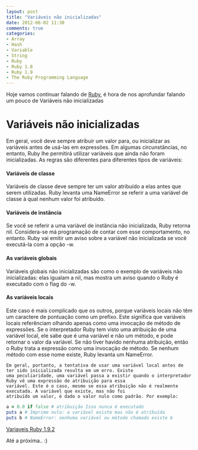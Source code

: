 ```yaml
---
layout: post
title: "Variáveis ​​não inicializadas"
date: 2012-06-02 11:30
comments: true
categories: 
- Array
- Hash
- Variable
- String
- Ruby
- Ruby 1.8
- Ruby 1.9
- The Ruby Programming Language
---
```


<p>Hoje vamos continuar falando de <a href="http://www.ruby-doc.org/core-1.9.2/">Ruby</a>, é hora de nos aprofundar falando um pouco de Variáveis ​​não inicializadas</p>

<h1>Variáveis ​​não inicializadas</h1>
<!-- more -->
Em geral, você deve sempre atribuir um valor para, ou inicializar as variáveis ​​antes de usá-las em expressões. Em algumas circunstâncias,
no entanto, Ruby lhe permitirá utilizar variáveis ​​que ainda não foram inicializadas. As regras são diferentes para diferentes tipos de variáveis:

<h4>Variáveis ​​de classe</h4>
	Variáveis ​​de classe deve sempre ter um valor atribuído a elas antes que serem utilizadas. Ruby levanta uma NameError se 
	referir a uma variável de classe à qual nenhum valor foi atribuído.

<h4>Variáveis ​​de instância</h4>
	Se você se referir a uma variável de instância não inicializada, Ruby retorna nil. Considera-se má programação de 
	contar com esse comportamento, no entanto. Ruby vai emitir um aviso sobre a variável não inicializada se você executá-la 
	com a opção -w.

<h4>As variáveis ​​globais</h4>
	Variáveis ​​globais não inicializadas são como o exemplo de variáveis não inicializadas: elas igualam a nil, mas mostra 
	um aviso quando	o Ruby é executado com o flag do -w.

<h4>As variáveis ​​locais</h4>
	Este caso é mais complicado que os outros, porque variáveis locais ​​não têm um caractere de pontuação como um prefixo. 
	Este significa que variáveis ​​locais referênciam olhando apenas como uma invocação de método de expressões. Se o 
	interpretador Ruby tem visto uma atribuição de uma variável local, ele sabe que é uma variável e não um método, 
	e pode retornar o valor da variável. Se não tiver havido nenhuma atribuição, então o Ruby trata a expressão como uma 
	invocação de método. Se nenhum método com esse nome existe,	Ruby levanta um NameError.
	
	Em geral, portanto, a tentativa de usar uma variável local antes de ter sido inicializada resulta em um erro. Existe 
	uma	peculiaridade, uma variável passa a existir quando o interpretador Ruby vê uma expressão de atribuição para essa 
	variável. Este é o caso, mesmo se essa atribuição não é realmente executada. A variável que existe, mas não foi 
	atribuído um valor, é dado o valor nulo	como padrão. Por exemplo:

``` ruby Variaveis
a = 0.0 if false # atribuição Isso nunca é executado
puts a # Imprime nulo: a variável existe mas não é atribuída
puts b # NameError: nenhuma variável ou método chamado existe b
```

<a href="http://www.ruby-doc.org/docs/ProgrammingRuby/html/tut_classes.html">Variaveis Ruby 1.9.2</a>

Até a próxima.. :)
